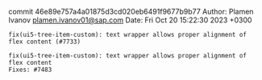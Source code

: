 commit 46e89e757a4a01875d3cd020eb6491f9677b9b77
Author: Plamen Ivanov <plamen.ivanov01@sap.com>
Date:   Fri Oct 20 15:22:30 2023 +0300

    fix(ui5-tree-item-custom): text wrapper allows proper alignment of flex content (#7733)
    
    fix(ui5-tree-item-custom): text wrapper allows proper alignment of flex content
    Fixes: #7483
